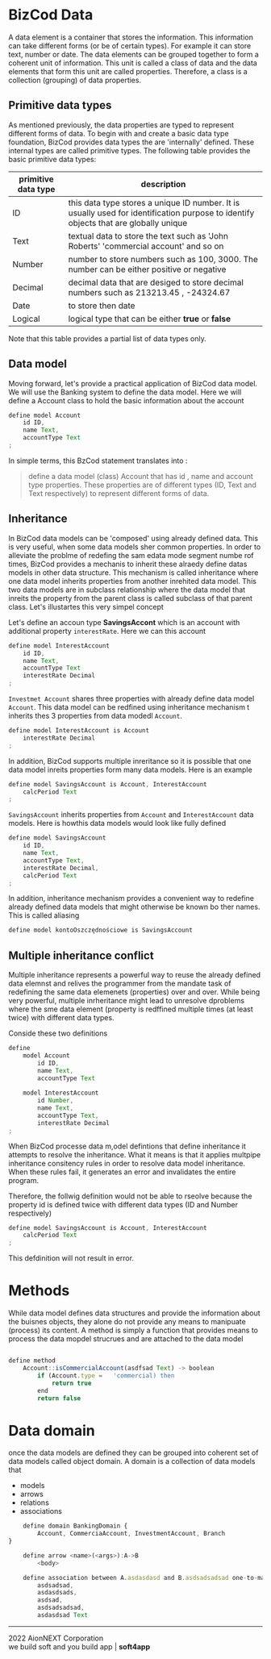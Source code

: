 

# BizCod Data

A data element is a container that stores the information. This information can take different forms (or be of certain types). For example it can store text, number or date. The data elements can be grouped together to form a coherent unit of information. 
This unit is called a class of data and the data elements that form this unit are called properties. Therefore, a class is a collection (grouping) of data properties.

## Primitive data types

As mentioned previously, the data properties are typed to represent different forms of data. To begin with and create a basic data type foundation, BizCod provides data types the are 'internally' defined. These internal types are called primitive types. The following table provides the basic primitive data types: 

| primitive data type                           | description   |
|--------------------------------|------------------------------------------------------------------------|
| ID                             |  this data type stores a unique ID number. It is usually used for identification purpose to identify objects that are globally unique                    |
| Text                    | textual data to store the text such as 'John Roberts' 'commercial account' and so on                                          | 
| Number                     | number to store numbers such as 100, 3000. The number can be either positive or negative                                        | 
| Decimal                     | decimal data that are desiged to store decimal numbers such as 213213.45 , -24324.67                                          | 
| Date                     | to store then date                                      | 
| Logical                     | logical type that can be either <b>true</b> or <b>false</b>                                        | 

Note that this table provides a partial list of data types only. 

## Data model

Moving forward, let's provide a practical application of BizCod data model. We will use the Banking system to define the data model. 
Here we will define a Account class to hold the basic information about the account




```js
define model Account
    id ID,
    name Text,
    accountType Text    
;
```
In simple terms, this BzCod statement translates into :
> define a data model (class) Account that has id , name and account type properties. These properties are of different types (ID, Text and Text respectively) to represent  different forms of data.

## Inheritance

In BizCod data models can be 'composed' using already defined data. This is very useful, when some data models sher common properties. In order to alleviate the problme of redefing the sam edata mode segment numbe rof times, BizCod provides a mechanis to inherit these alraedy define datas models in other data structure. This mechanism is called inheritance where one data model inherits properties from another inrehited data model. This two data models are in subclass relationship where the data model that inreits the property from the parent class is called subclass of that parent class. Let's illustartes this very simpel concept 

Let's define an accoun type **SavingsAccont** which is an account with additional property `interestRate`. Here we can this account

```js
define model InterestAccount
    id ID,
    name Text,
    accountType Text    
    interestRate Decimal
;
```

`Investmet Account` shares three properties with already define data model `Account`. This data model can be redfined using inheritance mechanism t inherits thes 3 properties from data modedl `Account`. 

```js
define model InterestAccount is Account
    interestRate Decimal
;
```

In addition, BizCod supports multiple inreritance so it is possible that one data model inreits properties form many data models. Here is an example

```js
define model SavingsAccount is Account, InterestAccount
    calcPeriod Text
;
```

`SavingsAccount` inherits properties from `Account` and `InterestAccount` data models. Here is howthis data models would look like fully defined

```js
define model SavingsAccount
    id ID,
    name Text,
    accountType Text,
    interestRate Decimal,    
    calcPeriod Text
;
```

In addition, inheritance mechanism provides a convenient way  to redefine already defined data models that might otherwise be known bo ther names. This is called aliasing

```js
define model kontoOszczędnościowe is SavingsAccount
```

## Multiple inheritance conflict

Multiple inheritance represents a powerful way to reuse the already defined data elemnst and relives the programmer from the mandate task of redefining the same data elemenets (properties) over and over. While being very powerful, multiple inrheritance might lead to unresolve dproblems where the sme data element (property is redffined multiple times (at least twice) with different data types. 

Conside these two definitions 

```js
define 
    model Account
        id ID,
        name Text,
        accountType Text    
        
    model InterestAccount
        id Number,
        name Text,
        accountType Text,    
        interestRate Decimal
;
```

When BizCod processe data m,odel defintions that define inheritance it attempts to resolve the inheritance. What it means is that it applies multpipe inheritance consitency rules in order to resolve data model inheritance. When these rules fail, it generates an error and invalidates the entire program.

Therefore, the follwig definition would not be able to rseolve because the property id is defined twice with different data types (ID and Number respectively)

```js
define model SavingsAccount is Account, InterestAccount
    calcPeriod Text
;
```

This defdinition will not result in error.


# Methods

While data model defines data structures and provide the information about the buisnes objects, they alone do not provide any means to manipuate (process) its content. A method is simply a function that provides means to process the data mopdel strucrues and are attached to the data model

```js

define method 
    Account::isCommercialAccount(asdfsad Text) -> boolean 
        if (Account.type =   'commercial) then
            return true
        end
        return false

```


# Data domain

once the data models are defined they can be grouped into coherent set of data models called object domain. A domain is a collection of data models that

- models
- arrows
- relations
- associations


```js
    define domain BankingDomain {
        Account, CommerciaAccount, InvestmentAccount, Branch
}
```


```js
    define arrow <name>(<args>):A->B     
        <body>
```


```js
    define association between A.asdasdasd and B.asdsadsadsad one-to-many
        asdsadsad, 
        asdasdsads, 
        asdsad, 
        asdsadsadsad, 
        asdasdsad Text
```



____________________
2022 AionNEXT Corporation<br>
we build soft and you build app | <b>soft4app</b>
